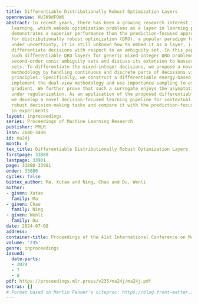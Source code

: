 ```yaml
---
title: Differentiable Distributionally Robust Optimization Layers
openreview: HUJK9dFOW6
abstract: In recent years, there has been a growing research interest in decision-focused
  learning, which embeds optimization problems as a layer in learning pipelines and
  demonstrates a superior performance than the prediction-focused approach. However,
  for distributionally robust optimization (DRO), a popular paradigm for decision-making
  under uncertainty, it is still unknown how to embed it as a layer, i.e., how to
  differentiate decisions with respect to an ambiguity set. In this paper, we develop
  such differentiable DRO layers for generic mixed-integer DRO problems with parameterized
  second-order conic ambiguity sets and discuss its extension to Wasserstein ambiguity
  sets. To differentiate the mixed-integer decisions, we propose a novel dual-view
  methodology by handling continuous and discrete parts of decisions via different
  principles. Specifically, we construct a differentiable energy-based surrogate to
  implement the dual-view methodology and use importance sampling to estimate its
  gradient. We further prove that such a surrogate enjoys the asymptotic convergency
  under regularization. As an application of the proposed differentiable DRO layers,
  we develop a novel decision-focused learning pipeline for contextual distributionally
  robust decision-making tasks and compare it with the prediction-focused approach
  in experiments
layout: inproceedings
series: Proceedings of Machine Learning Research
publisher: PMLR
issn: 2640-3498
id: ma24j
month: 0
tex_title: Differentiable Distributionally Robust Optimization Layers
firstpage: 33880
lastpage: 33901
page: 33880-33901
order: 33880
cycles: false
bibtex_author: Ma, Xutao and Ning, Chao and Du, Wenli
author:
- given: Xutao
  family: Ma
- given: Chao
  family: Ning
- given: Wenli
  family: Du
date: 2024-07-08
address:
container-title: Proceedings of the 41st International Conference on Machine Learning
volume: '235'
genre: inproceedings
issued:
  date-parts:
  - 2024
  - 7
  - 8
pdf: https://proceedings.mlr.press/v235/ma24j/ma24j.pdf
extras: []
# Format based on Martin Fenner's citeproc: https://blog.front-matter.io/posts/citeproc-yaml-for-bibliographies/
---
```

